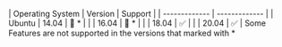 | Operating System  | Version | Support |
| ------------- | ------------- |
| Ubuntu  | 14.04  | 🔴 * |
|   | 16.04  | 🔴 * | 
|   | 18.04  | ✅ |
|   | 20.04 | ✅ |
Some Features are not supported in the versions that marked with  *

